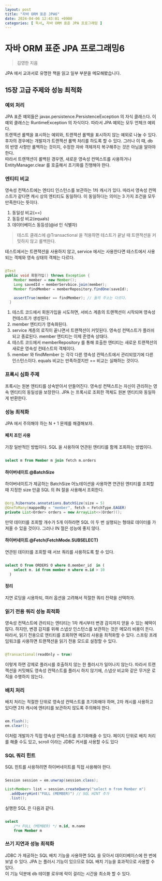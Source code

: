 ```yaml
---
layout: post
title: "자바 ORM 표준 JPA6"
date: 2024-04-06 12:43:01 +0900
categories: [ 독서, 자바 ORM 표준 JPA 프로그래밍 ]
---
```


# 자바 ORM 표준 JPA 프로그래밍6

> 김영한 지음

JPA 에서 교과서로 유명한 책을 읽고 일부 부분을 메모해봤습니다.

## 15장 고급 주제와 성능 최적화

### 예외 처리

JPA 표준 예외들은 javax.persistence.PersistenceException 의 자식 클래스다. 이 예외 클래스는 RuntimeException 의 자식이다. 따라서
JPA 예외는 모두 언체크 예외다.
<br><span>
트랜잭션 롤백을 표시하는 예외와, 트랜잭션 롤백을 표시하지 않는 예외로 나눌 수 있다. 후자의 경우에는 개발자가 트랜잭션 롤백 처리를 하도록 할 수 있다. 그러나 이 때, db 의
반영 사항만 롤백하는 것이지, 수정한 자바 객체까지 복구해주는 것은 아님을 알아야 한다.
<br><span>
따라서 트랜잭션이 롤백된 경우엔, 새로운 영속성 컨텍스트를 사용하거나 EntityManager.clear 를 호출해서 초기화를 진행해야 한다.

### 엔티티 비교

영속성 컨텍스트에는 엔티티 인스턴스를 보관하는 1차 캐시가 있다. 따라서 영속성 컨텍스트가 같다면 캐시 상의 엔티티도 동일하다. 이 동일하다는 의미는 3 가지 조건을 모두 만족한다는 뜻이다.
1. 동일성 비교(==)
2. 동등성 비교(equals)
3. 데이터베이스 동등성(@id 인 식별자)

> 테스트 클래스에 @Transactional 을 적용하면 테스트가 끝날 때 트랜잭션을 커밋하지 않고 롤백한다.

테스트에서는 트랜잭션을 사용하지 않고, service 에서는 사용한다면 테스트에서 사용되는 객체와 영속 상태의 객체는 다르다.

```java

@Test
public void 회원가입() throws Exception {
    Member member = new Member();
    Long savedId = memberServbice.join(member);
    Member findMember = memberRepository.findOne(saveId);

    assertTrue(member == findMember); // 둘의 주소는 다르다.
  }

```

1. 테스트 코드에서 회원가입을 시도하면, 서비스 계층의 트랜잭션이 시작되며 영속성 컨테스트가 생성된다.
2. member 엔티티가 영속화된다.
3. service 계층의 로직이 끝나면서 트랜잭션이 커밋된다. 영속성 컨텍스트가 플러쉬되고 종료된다. member 엔티티는 이제 준영속 상태다.
4. 테스트 코드에서 memberRepository 를 통해 호출한 엔티티는 새로운 트랜잭션의 새로운 영속성 컨테스트의 객체이다.
5. member 와 findMember 는 각각 다른 영속성 컨텍스트에서 관리되었기에 다른 인스턴스이다. equals 비교는 만족하겠지만 == 비교는 실패하는 것이다.

### 프록시 심화 주제

프록시는 원본 엔티티를 상속받아서 만들어진다. 영속성 컨텍스트는 자신이 관리하는 영속 엔티티의 동일성을 보장한다. JPA 는 프록시로 조회한 객체도 원본 엔티티와 동일하게 반환한다.

### 성능 최적화

JPA 에서 주의해야 하는 N + 1 문제를 해결해보자.

#### 페치 조인 사용

가장 일반적인 방법이다. SQL 을 사용하여 연관된 엔티티를 함께 조회하는 방법이다.

```sql

select m from Member m join fetch m.orders

```

#### 하이버네이트 @BatchSize

하이버네이트가 제공하는 BatchSize 어노테이션을 사용하면 연관된 엔티티를 조회할 때 지정한 size 만큼 SQL 의 IN 절을 사용해서 조회한다.

```java

@org.hibernate.annotations.BatchSize(size = 5)
@OneToMany(mappedBy = "member", fetch = FetchType.EAGER)
private List<Order> orders = new ArrayList<>(Order)();

```

만약 데이터를 조회할 개수가 5개 이하라면 SQL 이 두 번 실행되는 형태로 데이터를 가져올 수 있을 것이다. 그러나 IN 절은 성능에 좋지 않다.

#### 하이버네이트 @Fetch(FetchMode.SUBSELECT)

연관된 데이터를 조회할 때 서브 쿼리를 사용하도록 할 수 있다.

```sql

select O from ORDERS O where O.member_id  in (
    select m. id from member m where m.id > 10
  )

```

#### 정리

지연 로딩을 시용하되, 여러 옵션을 고려해서 적절한 쿼리 전략을 선택하자.

### 읽기 전용 쿼리 성능 최적화

영속성 컨텍스트에 관리되는 엔티티는 1차 캐시부터 변경 감지까지 얻을 수 있는 혜택이 많다. 하지만, 변경 감지를 위해 스냅샷 인스턴스를 보관하는 것은 메모리 비용이 든다.
<br><span>
따라서, 읽기 전용으로 엔티티를 조회하면 메모리 사용을 최적화할 수 있다. 스프링 프레임워크를 사용하면 트랜잭션을 읽기 전용 모드로 설정할 수 있다.

```java

@Transactional(readOnly = true)

```

이렇게 하면 강제로 플러시를 호출하지 않는 한 플러시가 일어나지 않는다. 따라서 트랜잭션을 커밋해도 영속성 컨택스트를 플러시 하지 않기에, 스냅샷 비교와 같은 무거운 로직을 수행하지 않는다.

### 배치 처리

배치 처리는 적절한 단위로 영속성 컨텍스트를 초기화해야 하며, 2차 캐시를 사용하고 있다면 2차 캐시에 엔티티를 보관하지 않도록 주의해야 한다.
<br><span>
```java

em.flush();
em.clear();

```

이처럼 개발자가 직접 영속성 컨텍스트를 초기화해줄 수 있다. 페이지 단위로 배치 처리를 해줄 수도 있고, scroll 이라는 JDBC 커서를 사용할 수도 있다

### SQL 쿼리 힌트

SQL 힌트를 사용하려면 하이버네이트를 직접 사용해야 한다.

```java

Session session = em.unwrap(session.class);

List<Member> list = session.createQuery("select m from Member m")
  .addQueryHint("FULL (MEMBER)") // SQL HINT 추가
  .list();

```

실행한 SQL 은 다음과 같다.

```sql

select
    /*+ FULL (MEMBER) */ m.id, m.name
    from Member m

```

### 쓰기 지연과 성능 최적화

JDBC 가 제공하는 SQL 배치 기능을 사용하면 SQL 을 모아서 데이터베이스에 한 번에 보낼 수 있다. JPA 는 플러시 기능이 있으므로 SQL 배치 기능을 효과적으로 사용할 수 있다.
<br><span>
이 기능 덕분에 db 테이블 로우에 락이 걸리는 시간을 최소화 할 수 있다.
